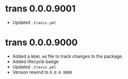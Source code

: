 # trans 0.0.0.9001

- Updated `.travis.yml`

# trans 0.0.0.9000

- Added a `NEWS.md` file to track changes to the package.
- Added lifecycle badge 
- Updated `.travis.yml`
- Version rewind to `0.0.0.9000`
